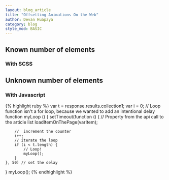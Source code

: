 ```yaml
---
layout: blog_article
title: "Offsetting Animations On the Web"
author: Devan Huapaya
category: blog
style_mod: BASIC
---
```

## Known number of elements
### With SCSS

## Unknown number of elements
### With Javascript


{% highlight ruby %}
var t = response.results.collection1;
var i = 0;
// Loop function isn't a for loop, because we wanted to add an intentional delay
function myLoop () {
    setTimeout(function () {
        // Property from the api call to the article list
        loadItemOnThePage(varItem);
        
        //  increment the counter
        i++;
        // iterate the loop
        if (i < t.length) {
            // Loop!
            myLoop();
        }
    }, 50) // set the delay
}
myLoop();
{% endhighlight %}

